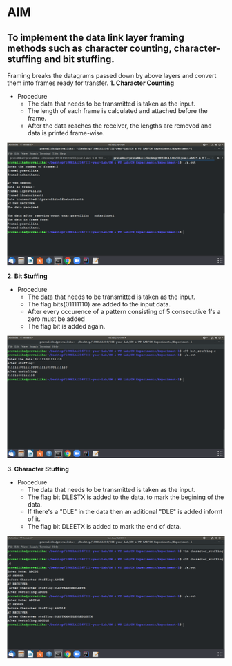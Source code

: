 # AIM
## To implement the data link layer framing methods such as character counting, character-stuffing and bit stuffing.

Framing breaks the datagrams passed down by above layers and convert them into frames ready for transfer.
 **1. Character Counting**

  - Procedure  
    - The data that needs to be transmitted is taken as the input.
    - The length of each frame is calculated and attached before the frame.
    - After the data reaches the receiver, the lengths are removed and data is printed frame-wise.

  ![Output](https://github.com/pravallika-1305/III-year-Lab/blob/master/CN%20%26%20WT%20LAB/CN%20Experiments/Experiment-1/output1.png)
  
  
  **2. Bit Stuffing**

  - Procedure  
    - The data that needs to be transmitted is taken as the input.
    - The flag bits(01111110) are added to the input data.
    - After every occurence of a pattern consisting of 5 consecutive 1's a zero must be added 
    - The flag bit is added again.
    
  ![Output](https://github.com/pravallika-1305/III-year-Lab/blob/master/CN%20%26%20WT%20LAB/CN%20Experiments/Experiment-1/output2.png)
  
  **3. Character Stuffing**

  - Procedure  
    - The data that needs to be transmitted is taken as the input.
    - The flag bit DLESTX is added to the data, to mark the begining of the data.
    - If there's  a "DLE" in the data then an aditional "DLE" is added infornt of it.
    - The flag bit DLEETX is added to mark the end of data.
    
  ![Output](https://github.com/pravallika-1305/III-year-Lab/blob/master/CN%20%26%20WT%20LAB/CN%20Experiments/Experiment-1/output3.png)
